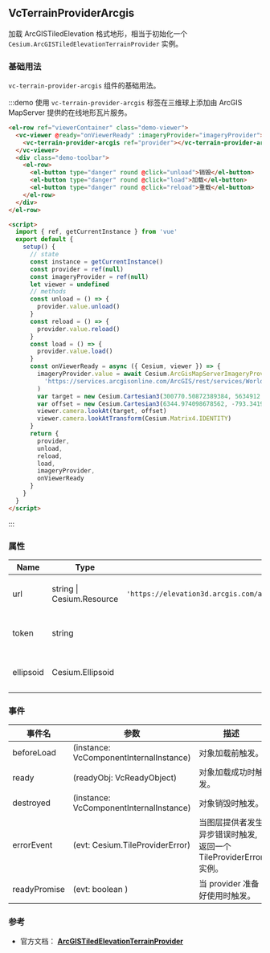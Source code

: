 <!--
 * @Author: zouyaoji@https://github.com/zouyaoji
 * @Date: 2021-07-06 11:29:45
 * @LastEditTime: 2023-07-27 22:12:32
 * @LastEditors: zouyaoji 370681295@qq.com
 * @Description:
 * @FilePath: \vue-cesium@next\website\docs\zh-CN\providers\vc-terrain-provider-arcgis.md
-->

## VcTerrainProviderArcgis

加载 ArcGISTiledElevation 格式地形，相当于初始化一个 `Cesium.ArcGISTiledElevationTerrainProvider` 实例。

### 基础用法

`vc-terrain-provider-arcgis` 组件的基础用法。

:::demo 使用 `vc-terrain-provider-arcgis` 标签在三维球上添加由 ArcGIS MapServer 提供的在线地形瓦片服务。

```html
<el-row ref="viewerContainer" class="demo-viewer">
  <vc-viewer @ready="onViewerReady" :imageryProvider="imageryProvider">
    <vc-terrain-provider-arcgis ref="provider"></vc-terrain-provider-arcgis>
  </vc-viewer>
  <div class="demo-toolbar">
    <el-row>
      <el-button type="danger" round @click="unload">销毁</el-button>
      <el-button type="danger" round @click="load">加载</el-button>
      <el-button type="danger" round @click="reload">重载</el-button>
    </el-row>
  </div>
</el-row>

<script>
  import { ref, getCurrentInstance } from 'vue'
  export default {
    setup() {
      // state
      const instance = getCurrentInstance()
      const provider = ref(null)
      const imageryProvider = ref(null)
      let viewer = undefined
      // methods
      const unload = () => {
        provider.value.unload()
      }
      const reload = () => {
        provider.value.reload()
      }
      const load = () => {
        provider.value.load()
      }
      const onViewerReady = async ({ Cesium, viewer }) => {
        imageryProvider.value = await Cesium.ArcGisMapServerImageryProvider.fromUrl(
          'https://services.arcgisonline.com/ArcGIS/rest/services/World_Imagery/MapServer'
        )
        var target = new Cesium.Cartesian3(300770.50872389384, 5634912.131394585, 2978152.2865545116)
        var offset = new Cesium.Cartesian3(6344.974098678562, -793.3419798081741, 2499.9508860763162)
        viewer.camera.lookAt(target, offset)
        viewer.camera.lookAtTransform(Cesium.Matrix4.IDENTITY)
      }
      return {
        provider,
        unload,
        reload,
        load,
        imageryProvider,
        onViewerReady
      }
    }
  }
</script>
```

:::

### 属性

<!-- prettier-ignore -->
| Name | Type | Default | Description |
| ---- | ---- | ------- | ----------- |
| url | string \| Cesium.Resource | `'https://elevation3d.arcgis.com/arcgis/rest/services/WorldElevation3D/Terrain3D/ImageServer'` | `required` 指定服务地址。 |
| token | string | | `optional` 指定服务授权令牌。 |
| ellipsoid | Cesium.Ellipsoid | | `optional` 指定参考椭球体。 |

### 事件

| 事件名       | 参数                                    | 描述                                                              |
| ------------ | --------------------------------------- | ----------------------------------------------------------------- |
| beforeLoad   | (instance: VcComponentInternalInstance) | 对象加载前触发。                                                  |
| ready        | (readyObj: VcReadyObject)               | 对象加载成功时触发。                                              |
| destroyed    | (instance: VcComponentInternalInstance) | 对象销毁时触发。                                                  |
| errorEvent   | (evt: Cesium.TileProviderError)         | 当图层提供者发生异步错误时触发, 返回一个 TileProviderError 实例。 |
| readyPromise | (evt: boolean )                         | 当 provider 准备好使用时触发。                                    |

### 参考

- 官方文档： **[ArcGISTiledElevationTerrainProvider](https://cesium.com/docs/cesiumjs-ref-doc/ArcGISTiledElevationTerrainProvider.html)**
